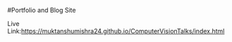 #Portfolio and Blog Site

Live Link:https://muktanshumishra24.github.io/ComputerVisionTalks/index.html